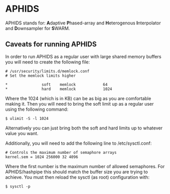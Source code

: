 # APHIDS #

APHIDS stands for: **A**daptive **P**hased-array and **H**eterogenous **I**nterpolator and **D**ownsampler for **S**WARM.

## Caveats for running APHIDS ##

In order to run APHIDS as a regular user with large shared memory buffers you will need to create the following file:

```
# /usr/security/limits.d/memlock.conf
# Set the memlock limits higher

*               soft    memlock            64
*               hard    memlock            1024
```

Where the 1024 (which is in KB) can be as big as you are comfortable making it. Then you will need to bring the soft 
limit up as a regular user using the following command:

```
$ ulimit -S -l 1024
```

Alternatively you can just bring both the soft and hard limits up to whatever value you want.

Additionally, you will need to add the following line to /etc/sysctl.conf:

```
# Controls the maximum number of semaphore arrays
kernel.sem = 1024 256000 32 4096
```

Where the first number is the maximum number of allowed semaphores. For APHIDS/hashpipe this should match the buffer size 
you are trying to achieve. You must then reload the sysctl (as root) configuration with:

```
$ sysctl -p
```
